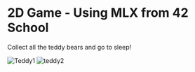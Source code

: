 # 2D Game - Using MLX from 42 School

Collect all the teddy bears and go to sleep!

![Teddy1](https://github.com/KariHab/mySo_long/assets/121245611/1dbe775a-eb1a-4c5d-bf3d-3369254a8c7e)
![teddy2](https://github.com/KariHab/mySo_long/assets/121245611/867a9d93-f620-4c78-a8a4-b0dd464e37f8)
